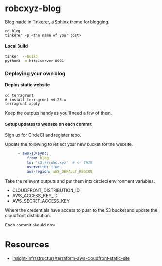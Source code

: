 # robcxyz-blog
Blog made in [Tinkerer](https://github.com/vladris/tinkerer), a [Sphinx](https://github.com/sphinx-doc/sphinx) theme for blogging. 

```
cd blog 
tinkerer -p <the name of your post>
```

#### Local Build

```bash
tinker  --build 
python3 -m http.server 8001
```

### Deploying your own blog

#### Deploy static website 

```shell script
cd terragrunt 
# install terragrunt v0.25.x
terragrunt apply 
```

Keep the outputs handy as you'll need a few of them. 

#### Setup updates to website on each commit

Sign up for CircleCI and register repo. 

Update the following to reflect your new bucket for the website. 
```yaml
      - aws-s3/sync:
          from: blog
          to: 's3://robc.xyz'  # <- THIS
          overwrite: true
          aws-region: AWS_DEFAULT_REGION
```

Take the relevent outputs and put them into circleci environment variables. 

- CLOUDFRONT_DISTRIBUTION_ID
- AWS_ACCESS_KEY_ID
- AWS_SECRET_ACCESS_KEY

Where the credentials have access to push to the S3 bucket and update the cloudfront distribution. 

Each commit should now 

# Resources 

- [insight-infrastructure/terraform-aws-cloudfront-static-site](github.com/insight-infrastructure/terraform-aws-cloudfront-static-site)
